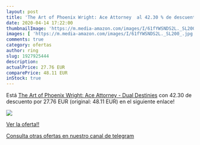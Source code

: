 ```yaml
---
layout: post
title: 'The Art of Phoenix Wright: Ace Attorney  al 42.30 % de descuento'
date: 2020-04-14 17:22:00
thumbnailImage: 'https://m.media-amazon.com/images/I/61fYWSNDS2L._SL200_.jpg'
images: [ 'https://m.media-amazon.com/images/I/61fYWSNDS2L._SL200_.jpg' ]
comments: true
category: ofertas
author: ring
slug: 1927925444
description:
actualPrice: 27.76 EUR
comparePrice: 48.11 EUR
inStock: true
---
```


Está [The Art of Phoenix Wright: Ace Attorney - Dual Destinies](https://www.amazon.com/dp/1927925444/?tag=redken08-20) con 42.30 de descuento por 27.76 EUR (original: 48.11 EUR) en el siguiente enlace!

[![](https://m.media-amazon.com/images/I/61fYWSNDS2L._SL200_.jpg)](https://www.amazon.com/dp/1927925444/?tag=redken08-20)

[Ver la oferta!!](https://www.amazon.com/dp/1927925444/?tag=redken08-20)

[Consulta otras ofertas en nuestro canal de telegram](https://t.me/s/ofertas25)
